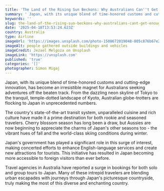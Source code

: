 ```yaml
---
title: 'The Land of the Rising Sun Beckons: Why Australians Can''t Get Enough of Japan'
summary: ' Japan, with its unique blend of time-honored customs and cutting-edge innovation, has become an irresistible magnet for Australians seeking adventure...'
keywords: ''
slug: the-land-of-the-rising-sun-beckons-why-australians-cant-get-enough-of-japan
date: '2025-04-18T13:53:24.623Z'
country: Australia
type: Airline
imageUrl: 'https://images.unsplash.com/photo-1508672019048-805c876b67e2'
imageAlt: people gathered outside buildings and vehicles
imageCredit: Jezael Melgoza on Unsplash
imageLink: 'https://unsplash.com'
published: 'true'
categories: '[]'
photographer: Simon Migaj
---
```








Japan, with its unique blend of time-honored customs and cutting-edge innovation, has become an irresistible magnet for Australians seeking adventures off the beaten track. From the dazzling neon skyline of Tokyo to the tranquil, temple-dotted landscape of Kyoto, Australian globe-trotters are flocking to Japan in unprecedented numbers.

The country's state-of-the-art transit system, unparalleled cuisine and rich culture have made it a prime destination for both rookie and seasoned travelers. Cherry blossom season has long been a draw, but Aussies are now beginning to appreciate the charms of Japan's other seasons too - the vibrant hues of fall and the world-class skiing conditions during winter.

Japan's government has played a significant role in this surge of interest, making concerted efforts to enhance English-language services and create new attractions for tourists. This initiative has resulted in Japan becoming more accessible to foreign visitors than ever before.

Travel agencies in Australia have reported a surge in bookings for both solo and group tours to Japan. Many of these intrepid travelers are blending urban escapades with journeys through Japan's picturesque countryside, truly making the most of this diverse and enchanting country.
